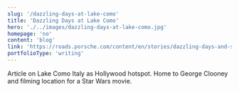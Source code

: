 ```yaml
---
slug: '/dazzling-days-at-lake-como'
title: 'Dazzling Days at Lake Como'
hero: './../images/dazzling-days-at-lake-como.jpg'
homepage: 'no'
content: 'blog'
link: 'https://roads.porsche.com/content/en/stories/dazzling-days-and-starry-nights-in-lake-como'
portfolioType: 'writing'
---
```


Article on Lake Como Italy as Hollywood hotspot. Home to George Clooney and filming location for a Star Wars movie.
